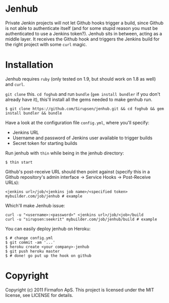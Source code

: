 # Jenhub

Private Jenkin projects will not let Github hooks trigger a build, since Github is not able to authenticate itself (and for some stupid reason you must be authenticated to use a Jenkins token?). Jenhub sits in between, acting as a middle layer. It receives the Github hook and triggers the Jenkins build for the right project with some `curl` magic.

# Installation

Jenhub requires `ruby` (only tested on 1.9, but should work on 1.8 as well) and `curl`.

`git clone` this. `cd foghub` and run `bundle` (`gem install bundler` if you don't already have it), this'll install all the gems needed to make genhub run.

    $ git clone https://github.com/Sirupsen/jenhub.git && cd foghub && gem install bundler && bundle

Have a look at the configuration file `config.yml`, where you'll specify:

* Jenkins URL
* Username and password of Jenkins user available to trigger builds
* Secret token for starting builds

Run jenhub with `thin` while being in the jenhub directory:

    $ thin start

Github's post-receive URL should then point against (specify this in a Github repository's admin interface -> Service Hooks -> Post-Receive URLs):

    <jenkins url>/job/<jenkins job name>/<specified token>
    mybuilder.com/job/jenhub # example

Which'll make Jenhub issue:

    curl -u "<username>:<password>" <jenkins url>/job/<job>/build
    curl -u "sirupsen:seekrit" mybuilder.com/job/jenhub/build # example

You can easily deploy jenhub on Heroku:

    $ # change config.yml
    $ git commit -am '...'
    $ heroku create <your company>-jenhub
    $ git push heroku master
    $ # done! go put up the hook on github

# Copyright

Copyright (c) 2011 Firmafon ApS. This project is licensed under the MIT license, see LICENSE for details.
